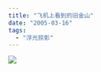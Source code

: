 ```yaml
---
title: "飞机上看到的旧金山"
date: "2005-03-16"
tags: 
  - "浮光掠影"
---
```


![](http://storage.msn.com/x1pxOYwqu4SjF5G0W4dmEwaKLtSa4ws0-_l23pai0BiY4BVMgcolXaZjOtJqpi6OtGEKMMp0xRyDbM76-MWlwc7g6LyTrolfQdboPrjmtCA14UO-9M5Dz4yLQ)
